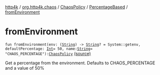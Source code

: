 [http4k](../../../index.md) / [org.http4k.chaos](../../index.md) / [ChaosPolicy](../index.md) / [PercentageBased](index.md) / [fromEnvironment](./from-environment.md)

# fromEnvironment

`fun fromEnvironment(env: (`[`String`](https://kotlinlang.org/api/latest/jvm/stdlib/kotlin/-string/index.html)`) -> `[`String`](https://kotlinlang.org/api/latest/jvm/stdlib/kotlin/-string/index.html)`? = System::getenv, defaultPercentage: `[`Int`](https://kotlinlang.org/api/latest/jvm/stdlib/kotlin/-int/index.html)` = 50, name: `[`String`](https://kotlinlang.org/api/latest/jvm/stdlib/kotlin/-string/index.html)` = "CHAOS_PERCENTAGE"): `[`ChaosPolicy`](../index.md) [(source)](https://github.com/http4k/http4k/blob/master/http4k-testing-chaos/src/main/kotlin/org/http4k/chaos/ChaosPolicy.kt#L67)

Get a percentage from the environment.
Defaults to CHAOS_PERCENTAGE and a value of 50%

